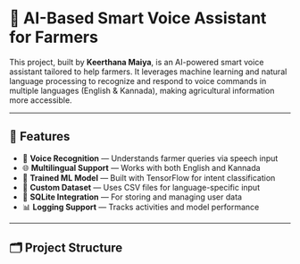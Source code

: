 # 🌾 AI-Based Smart Voice Assistant for Farmers

This project, built by **Keerthana Maiya**, is an AI-powered smart voice assistant tailored to help farmers. It leverages machine learning and natural language processing to recognize and respond to voice commands in multiple languages (English & Kannada), making agricultural information more accessible.

---

## 🚀 Features

- 🎤 **Voice Recognition** — Understands farmer queries via speech input
- 🌐 **Multilingual Support** — Works with both English and Kannada
- 🤖 **Trained ML Model** — Built with TensorFlow for intent classification
- 🧠 **Custom Dataset** — Uses CSV files for language-specific input
- 💾 **SQLite Integration** — For storing and managing user data
- 📊 **Logging Support** — Tracks activities and model performance

---

## 🗂️ Project Structure

